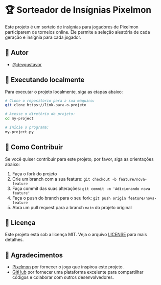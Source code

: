 # 🏆 Sorteador de Insígnias Pixelmon

Este projeto é um sorteio de insígnias para jogadores de Pixelmon participarem de torneios online. Ele permite a seleção aleatória de cada geração e insígnia para cada jogador.

## 📝 Autor

- [@devgustavor](https://github.com/devGustavoR)

## 🚀 Executando localmente

Para executar o projeto localmente, siga as etapas abaixo:

```bash
# Clone o repositório para a sua máquina:
git clone https://link-para-o-projeto

# Acesse o diretório do projeto:
cd my-project

# Inicie o programa:
my-project.py

```

## 🤝 Como Contribuir

Se você quiser contribuir para este projeto, por favor, siga as orientações abaixo:

1. Faça o fork do projeto
2. Crie um branch com a sua feature: `git checkout -b feature/nova-feature`
3. Faça commit das suas alterações: `git commit -m 'Adicionando nova feature'`
4. Faça o push do branch para o seu fork: `git push origin feature/nova-feature`
5. Abra um pull request para a branch `main` do projeto original

## 📝 Licença

Este projeto está sob a licença MIT. Veja o arquivo [LICENSE](LICENSE) para mais detalhes.

## 🙏 Agradecimentos

- [Pixelmon](https://pixelmonmod.com/) por fornecer o jogo que inspirou este projeto.
- [GitHub](https://github.com/) por fornecer uma plataforma excelente para compartilhar códigos e colaborar com outros desenvolvedores.
